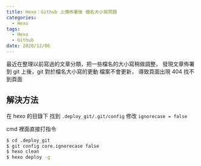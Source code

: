 ```yaml
---
title: Hexo：Github 上傳佈署後 檔名大小寫問題
categories:
  - Hexo
tags:
  - Hexo
  - Github
date: 2020/12/06
---
```


最近在整理以前寫過的文章分類，把一些檔名的大小寫稍做調整，
發現文章佈署到 git 上後，git 對於檔名大小寫的更動 檔案不會更新，
導致頁面出現 404 找不到頁面

## 解決方法

在 hexo 的目錄下 找到 `.deploy_git/.git/config`
修改 `ignorecase = false`

cmd 裡面直接打指令

```bash
$ cd .deploy_git
$ git config core.ignorecase false
$ hexo clean
$ hexo deploy -g
```

<!-- git config --global core.ignorecase false -->

